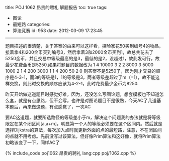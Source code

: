 title: POJ 1062 昂贵的聘礼 解题报告
toc: true
tags:
  - 图论
  - 最短路
categories:
  - 算法竞赛
id: 953
date: 2012-03-09 17:23:45
---

题目描述的很清楚，关于答案的由来可以这样看，探险家花50买到编号4的物品，接着拿4和200金币买到编号3，然后拿着3和2000金币买到1，故总共花去了5250金币，并且交易中等级最高的是3，最低的是2，没超过1，故此发可行，故最少花费金币是5250.如果将题目的数据改为
1 4
10000 3 2
2 8000
3 5000
1000 2 1
4 200
3000 1 1
4 200
50 2 0
则答案不是5250了，因为刚才交易的顺序是4-3-1，而3的等级是1，1的等级是3，两者等级差超过了m（=1），故不能这样交换，则此时交换的顺序应该为4-2-1，此时花费最少金币为8250.

昨天开始做这道题目时感觉好难，因为，还没怎么写图论题，想套模板也不知道怎么套，就是有点思路，但不会写，也许是对图论题目不是很熟，今天AC了几道基本题后，再来做这题，有点感觉了，一次AC

要AC这道题，就要所选路径的等级差小于m，解决这个问题我的办法就是将等级限定在某个闭区间[a,a+m]，明显第一个人的等级必须要在这个区间内。然后就是选择Dijkstra的算法，每次加入点时就更新外面的点的最短路，注意，不在闭区间的点就不用考虑。先前没写过该算法，但好像Prim算法和这好像，就将Prim算法初略该变了一下，同样AC了

{% include_code poj1062 昂贵的聘礼 lang:cpp poj/1062.cpp %}